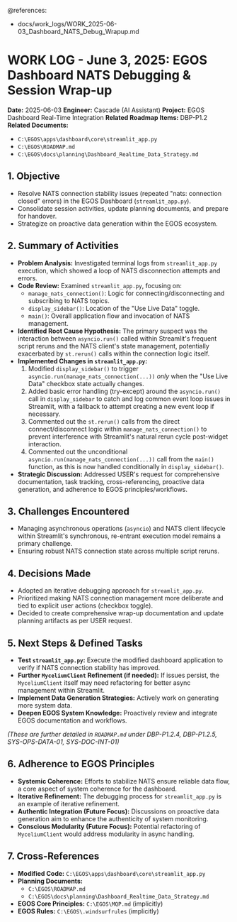 @references:
  - docs/work_logs/WORK_2025-06-03_Dashboard_NATS_Debug_Wrapup.md

# WORK LOG - June 3, 2025: EGOS Dashboard NATS Debugging & Session Wrap-up

**Date:** 2025-06-03
**Engineer:** Cascade (AI Assistant)
**Project:** EGOS Dashboard Real-Time Integration
**Related Roadmap Items:** DBP-P1.2
**Related Documents:**
- `C:\EGOS\apps\dashboard\core\streamlit_app.py`
- `C:\EGOS\ROADMAP.md`
- `C:\EGOS\docs\planning\Dashboard_Realtime_Data_Strategy.md`

## 1. Objective

- Resolve NATS connection stability issues (repeated "nats: connection closed" errors) in the EGOS Dashboard (`streamlit_app.py`).
- Consolidate session activities, update planning documents, and prepare for handover.
- Strategize on proactive data generation within the EGOS ecosystem.

## 2. Summary of Activities

- **Problem Analysis:** Investigated terminal logs from `streamlit_app.py` execution, which showed a loop of NATS disconnection attempts and errors.
- **Code Review:** Examined `streamlit_app.py`, focusing on:
    - `manage_nats_connection()`: Logic for connecting/disconnecting and subscribing to NATS topics.
    - `display_sidebar()`: Location of the "Use Live Data" toggle.
    - `main()`: Overall application flow and invocation of NATS management.
- **Identified Root Cause Hypothesis:** The primary suspect was the interaction between `asyncio.run()` called within Streamlit's frequent script reruns and the NATS client's state management, potentially exacerbated by `st.rerun()` calls within the connection logic itself.
- **Implemented Changes in `streamlit_app.py`:**
    1.  Modified `display_sidebar()` to trigger `asyncio.run(manage_nats_connection(...))` *only* when the "Use Live Data" checkbox state actually changes.
    2.  Added basic error handling (try-except) around the `asyncio.run()` call in `display_sidebar` to catch and log common event loop issues in Streamlit, with a fallback to attempt creating a new event loop if necessary.
    3.  Commented out the `st.rerun()` calls from the direct connect/disconnect logic within `manage_nats_connection()` to prevent interference with Streamlit's natural rerun cycle post-widget interaction.
    4.  Commented out the unconditional `asyncio.run(manage_nats_connection(...))` call from the `main()` function, as this is now handled conditionally in `display_sidebar()`.
- **Strategic Discussion:** Addressed USER's request for comprehensive documentation, task tracking, cross-referencing, proactive data generation, and adherence to EGOS principles/workflows.

## 3. Challenges Encountered

- Managing asynchronous operations (`asyncio`) and NATS client lifecycle within Streamlit's synchronous, re-entrant execution model remains a primary challenge.
- Ensuring robust NATS connection state across multiple script reruns.

## 4. Decisions Made

- Adopted an iterative debugging approach for `streamlit_app.py`.
- Prioritized making NATS connection management more deliberate and tied to explicit user actions (checkbox toggle).
- Decided to create comprehensive wrap-up documentation and update planning artifacts as per USER request.

## 5. Next Steps & Defined Tasks

- **Test `streamlit_app.py`:** Execute the modified dashboard application to verify if NATS connection stability has improved.
- **Further `MyceliumClient` Refinement (if needed):** If issues persist, the `MyceliumClient` itself may need refactoring for better async management within Streamlit.
- **Implement Data Generation Strategies:** Actively work on generating more system data.
- **Deepen EGOS System Knowledge:** Proactively review and integrate EGOS documentation and workflows.

*(These are further detailed in `ROADMAP.md` under DBP-P1.2.4, DBP-P1.2.5, SYS-OPS-DATA-01, SYS-DOC-INT-01)*

## 6. Adherence to EGOS Principles

- **Systemic Coherence:** Efforts to stabilize NATS ensure reliable data flow, a core aspect of system coherence for the dashboard.
- **Iterative Refinement:** The debugging process for `streamlit_app.py` is an example of iterative refinement.
- **Authentic Integration (Future Focus):** Discussions on proactive data generation aim to enhance the authenticity of system monitoring.
- **Conscious Modularity (Future Focus):** Potential refactoring of `MyceliumClient` would address modularity in async handling.

## 7. Cross-References

- **Modified Code:** `C:\EGOS\apps\dashboard\core\streamlit_app.py`
- **Planning Documents:**
    - `C:\EGOS\ROADMAP.md`
    - `C:\EGOS\docs\planning\Dashboard_Realtime_Data_Strategy.md`
- **EGOS Core Principles:** `C:\EGOS\MQP.md` (implicitly)
- **EGOS Rules:** `C:\EGOS\.windsurfrules` (implicitly)